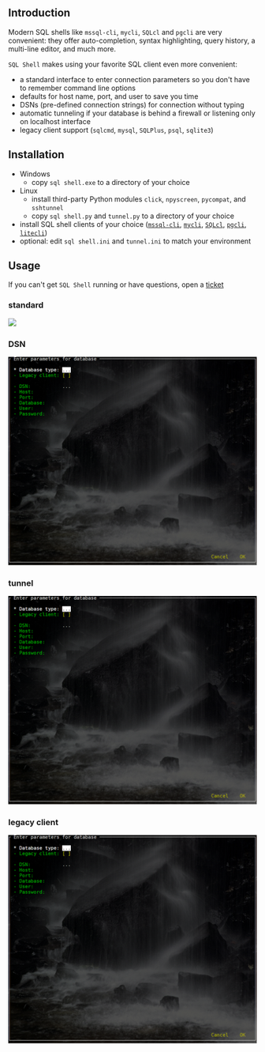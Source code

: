 ## Introduction
Modern SQL shells like `mssql-cli`, `mycli`, `SQLcl` and `pgcli` are very convenient: they offer auto-completion, syntax highlighting, query history, a multi-line editor, and much more.

`SQL Shell` makes using your favorite SQL client even more convenient:

* a standard interface to enter connection parameters so you don't have to remember command line options
* defaults for host name, port, and user to save you time
* DSNs (pre-defined connection strings) for connection without typing
* automatic tunneling if your database is behind a firewall or listening only on localhost interface
* legacy client support (`sqlcmd`, `mysql`, `SQLPlus`, `psql`, `sqlite3`)

## Installation
* Windows
  * copy `sql shell.exe` to a directory of your choice
* Linux
  * install third-party Python modules `click`, `npyscreen`, `pycompat`, and `sshtunnel`
  * copy `sql shell.py` and `tunnel.py` to a directory of your choice
* install SQL shell clients of your choice ([`mssql-cli`](https://github.com/dbcli/mssql-cli), [`mycli`](https://www.mycli.net), [`SQLcl`](https://www.oracle.com/database/technologies/appdev/sqlcl.html), [`pgcli`](https://www.pgcli.com), [`litecli`](https://litecli.com))
* optional: edit `sql shell.ini` and `tunnel.ini` to match your environment

## Usage
If you can't get `SQL Shell` running or have questions, open a [ticket](https://github.com/thorstenkampe/SQL-Shell/issues)

### standard
![](SQL-Shell/docs/screenshots/standard.png)

### DSN
![](../screenshots/DSN.png)

### tunnel
![](../screenshots/tunnel.png)

### legacy client
![](../screenshots/legacy-client.png)
